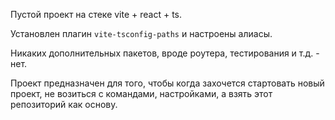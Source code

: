 Пустой проект на стеке vite + react + ts.

Установлен плагин `vite-tsconfig-paths` и настроены алиасы.

Никаких дополнительных пакетов, вроде роутера, тестирования и т.д. - нет.

Проект предназначен для того, чтобы когда захочется стартовать новый проект, не возиться с командами, настройками, а взять этот репозиторий как основу.
